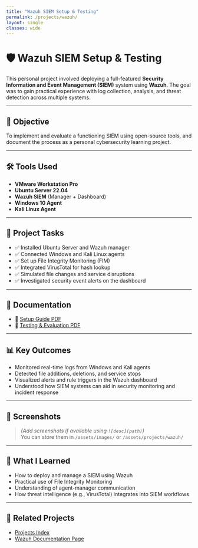 ```yaml
---
title: "Wazuh SIEM Setup & Testing"
permalink: /projects/wazuh/
layout: single
classes: wide
---
```


# 🛡️ Wazuh SIEM Setup & Testing

This personal project involved deploying a full-featured **Security Information and Event Management (SIEM)** system using **Wazuh**. The goal was to gain practical experience with log collection, analysis, and threat detection across multiple systems.

---

## 🎯 Objective

To implement and evaluate a functioning SIEM using open-source tools, and document the process as a personal cybersecurity learning project.

---

## 🛠️ Tools Used

- **VMware Workstation Pro**
- **Ubuntu Server 22.04**
- **Wazuh SIEM** (Manager + Dashboard)
- **Windows 10 Agent**
- **Kali Linux Agent**

---

## 🔧 Project Tasks

- ✅ Installed Ubuntu Server and Wazuh manager
- ✅ Connected Windows and Kali Linux agents
- ✅ Set up File Integrity Monitoring (FIM)
- ✅ Integrated VirusTotal for hash lookup
- ✅ Simulated file changes and service disruptions
- ✅ Investigated security event alerts on the dashboard

---

## 📄 Documentation

- 📘 [Setup Guide PDF](../../docs/wazuh-setup.pdf)
- 📘 [Testing & Evaluation PDF](../../docs/wazuh-testing.pdf)

---

## 📊 Key Outcomes

- Monitored real-time logs from Windows and Kali agents
- Detected file additions, deletions, and service stops
- Visualized alerts and rule triggers in the Wazuh dashboard
- Understood how SIEM systems can aid in security monitoring and incident response

---

## 📸 Screenshots

> *(Add screenshots if available using `![desc](path)`)*  
> You can store them in `/assets/images/` or `/assets/projects/wazuh/`

---

## 🧠 What I Learned

- How to deploy and manage a SIEM using Wazuh
- Practical use of File Integrity Monitoring
- Understanding of agent-manager communication
- How threat intelligence (e.g., VirusTotal) integrates into SIEM workflows

---

## 🔗 Related Projects

- [Projects Index](../)
- [Wazuh Documentation Page](../../docs/)
